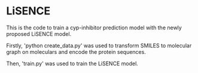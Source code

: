 # LiSENCE
This is the code to train a cyp-inhibitor prediction model with the newly proposed LiSENCE model.

Firstly, 'python create_data.py' was used to transform SMILES to molecular graph on moleculars and encode the protein sequences.

Then, 'train.py' was used to train the LiSENCE model. 
